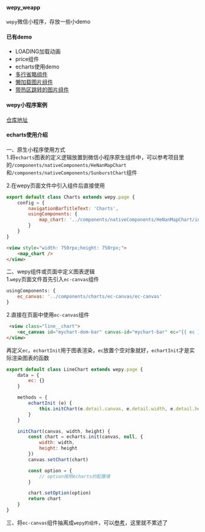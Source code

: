 #### wepy_weapp
`wepy`微信小程序，存放一些小demo

#### 已有demo
 - LOADING加载动画
 - price组件
 - echarts使用demo
 - [多行省略组件](./src/components/nativeComponents/EllipsisText/README.md)
 - [懒加载图片组件](./src/components/nativeComponents/LazyLoadImage/README.md)
 - [带热区跳转的图片组件](./src/components/nativeComponents/HotAreaImage/README.md)

#### wepy小程序案例
[仓库地址](https://github.com/shenyiling/weapp_github)

#### echarts使用介绍
一、原生小程序使用方式  
1.将`echarts`图表的定义逻辑放置到微信小程序原生组件中，可以参考项目里的`/components/nativeComponents/HeNanMapChart`和`/components/nativeComponents/SunburstChart`组件 

2.在wepy页面文件中引入组件后直接使用
```Javascript
export default class Charts extends wepy.page {
    config = {
        navigationBarTitleText: 'Charts',
        usingComponents: {
            map_chart: '../components/nativeComponents/HeNanMapChart/index'
        }
    }
}
```

```Html
<view style="width: 750rpx;height: 750rpx;">
    <map_chart />
</view>
```

二、wepy组件或页面中定义图表逻辑  
1.`wepy`页面文件首先引入`ec-canvas`组件 
```Javascript
usingComponents: {
    ec_canvas: '../components/charts/ec-canvas/ec-canvas'
}
```

2.直接在页面中使用`ec-canvas`组件
```Html
 <view class="line__chart">
    <ec_canvas id="mychart-dom-bar" canvas-id="mychart-bar" ec="{{ ec }}" bind:init="echartInit"></ec_canvas>
</view>
```
再定义`ec`，`echartInit`用于图表渲染，`ec`放置个空对象就好，`echartInit`才是实际渲染图表的函数
```Javascript
export default class LineChart extends wepy.page {
    data = {
        ec: {}
    }

    methods = {
        echartInit (e) {
            this.initChart(e.detail.canvas, e.detail.width, e.detail.height)
        }
    }

    initChart(canvas, width, height) {
        const chart = echarts.init(canvas, null, {
            width: width,
            height: height
        })
        canvas.setChart(chart)

        const option = {
            // option按照echarts的配置填
        }

        chart.setOption(option)
        return chart
    }
}
```

三、将`ec-canvas`组件抽离成`wepy的组件`，可以[参考](https://github.com/ecomfe/echarts-for-weixin/issues/7#issuecomment-371692664)，这里就不累述了